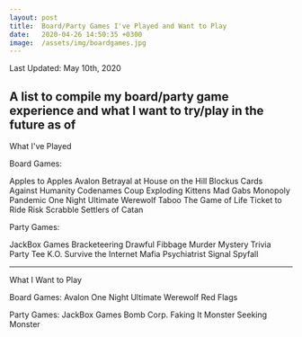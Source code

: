 ```yaml
---
layout: post
title:  Board/Party Games I've Played and Want to Play
date:   2020-04-26 14:50:35 +0300
image:  /assets/img/boardgames.jpg
---
```

Last Updated: May 10th, 2020

A list to compile my board/party game experience and what I want to try/play in the future as of
---

What I've Played

Board Games:

Apples to Apples
Avalon
Betrayal at House on the Hill
Blockus
Cards Against Humanity
Codenames
Coup
Exploding Kittens
Mad Gabs
Monopoly
Pandemic
One Night Ultimate Werewolf
Taboo
The Game of Life
Ticket to Ride
Risk
Scrabble
Settlers of Catan


Party Games:

JackBox Games
  Bracketeering
  Drawful
  Fibbage
  Murder Mystery Trivia Party
  Tee K.O.
  Survive the Internet
Mafia
Psychiatrist
Signal
Spyfall

---

What I Want to Play

Board Games:
Avalon
One Night Ultimate Werewolf
Red Flags

Party Games:
JackBox Games
  Bomb Corp.
  Faking It
  Monster Seeking Monster
